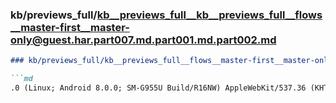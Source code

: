 ### kb/previews_full/kb__previews_full__kb__previews_full__flows__master-first__master-only@guest.har.part007.md.part001.md.part002.md

```md
### kb/previews_full/kb__previews_full__flows__master-first__master-only@guest.har.part007.md.part001.md (part 002)

```md
.0 (Linux; Android 8.0.0; SM-G955U Build/R16NW) AppleWebKit/537.36 (KHTML, like Gecko) Chrome
```

```

```

